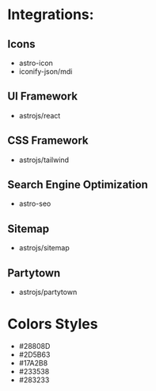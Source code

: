 # Integrations:

## Icons

- astro-icon
- iconify-json/mdi 

## UI Framework

- astrojs/react

## CSS Framework

- astrojs/tailwind

## Search Engine Optimization

- astro-seo

## Sitemap

- astrojs/sitemap

## Partytown

- astrojs/partytown


# Colors Styles

- #28808D
- #2D5B63
- #17A2B8
- #233538
- #283233
